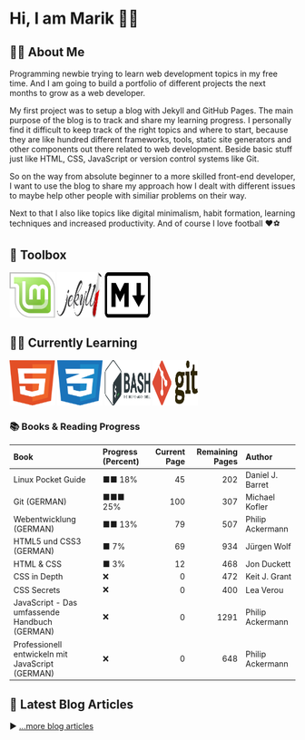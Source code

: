 # Hi, I am Marik 🙋‍♂️

## 🧑‍💻 About Me

Programming newbie trying to learn web development topics in my free time. And I am going to build a portfolio of different projects the next months to grow as a web developer.

My first project was to setup a blog with Jekyll and GitHub Pages. The main purpose of the blog is to track and share my learning progress. I personally find it difficult to keep track of the right topics and where to start, because they are like hundred different frameworks, tools, static site generators and other components out there related to web development. Beside basic stuff just like HTML, CSS, JavaScript or version control systems like Git.

So on the way from absolute beginner to a more skilled front-end developer, I want to use the blog to share my approach how I dealt with different issues to maybe help other people with similiar problems on their way.

Next to that I also like topics like digital minimalism, habit formation, learning techniques and increased productivity. And of course I love football ❤️⚽

## 🧰 Toolbox

<a href="https://linuxmint.com/"><img src="https://github.com/ir4M/ir4M/blob/main/images/linux-mint.svg" alt="Linux Mint Logo" width="80" height="80"/></a>
<a href="https://jekyllrb.com/"><img src="https://github.com/ir4M/ir4M/blob/main/images/jekyll.svg" alt="Jekyll Logo" width="80" height="80"/></a>
<a href="https://www.markdownguide.org/"><img src="https://github.com/ir4M/ir4M/blob/main/images/markdown.svg" alt="Markdown Logo" width="80" height="80"/></a>


## 👩‍🏫 Currently Learning

<a href="https://www.w3.org/html/"><img src="https://github.com/ir4M/ir4M/blob/main/images/html-1.svg" alt="HTML Logo" width="80" height="80"/></a>
<a href="https://www.w3.org/Style/CSS/"><img src="https://github.com/ir4M/ir4M/blob/main/images/css-3.svg" alt="CSS Logo" width="80" height="80"/></a>
<a href="https://www.gnu.org/software/bash/"><img src="https://github.com/ir4M/ir4M/blob/main/images/bash-1.svg" alt="Bash Logo" width="80" height="80"/></a>
<a href="https://git-scm.com/"><img src="https://github.com/ir4M/ir4M/blob/main/images/git.svg" alt="Git Logo" width="80" height="80"/></a>

### 📚 Books & Reading Progress

| Book                                             | Progress (Percent)                 | Current Page | Remaining Pages | Author                     |
| :---                                             | :---                               |         ---: |            ---: | :---                       |
| Linux Pocket Guide                               | ■■                           18%   | 45           | 202             | Daniel J. Barret           |
| Git (GERMAN)                                     | ■■■                        25%     | 100          | 307             | Michael Kofler             |
| Webentwicklung (GERMAN)                          | ■■                           13%   | 79           | 507             | Philip Ackermann           |
| HTML5 und CSS3 (GERMAN)                          | ■                               7% | 69           | 934             | Jürgen Wolf                |
| HTML & CSS                                       | ■                               3% | 12           | 468             | Jon Duckett                |
| CSS in Depth                                     | ❌                                  | 0            | 472             | Keit J. Grant              |
| CSS Secrets                                      | ❌                                  | 0            | 400             | Lea Verou                  |
| JavaScript - Das umfassende Handbuch (GERMAN)    | ❌                                  | 0            | 1291            | Philip Ackermann           |
| Professionell entwickeln mit JavaScript (GERMAN) | ❌                                  | 0            | 648             | Philip Ackermann           |

## 📑 Latest Blog Articles

<!-- BLOG-POST-LIST:START -->
<!-- BLOG-POST-LIST:END -->

▶ [...more blog articles](https://ir4m.github.io/)
